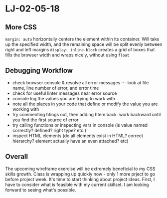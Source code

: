 # LJ-02-05-18
## More CSS
` margin: auto ` horizontally centers the element within its container. Will take up the specified width, and the remaining space will be split evenly between right and left margins
` display: inline-block ` creates a grid of boxes that fills the browser width and wraps nicely, without using ` float ` 
## Debugging Workflow
- check browser console & resolve all error messages
⋅⋅- look at file name, line number of error, and error time
- check for useful linter messages near error source
- console log the values you are trying to work with
- note all the places in your code that define or modify the value you are working with 
- try commenting htings out, then adding htem back. work backward until you find the first source of error
- try calling functions or inspecting vars in console (is value named correctly? defined? right type? etc.)
- inspect HTML elements (do all elements exist in HTML? correct hierarchy? element actually have an even attached? etc)
## Overall
The upcoming wireframe exercise will be extremely beneficial to my CSS skills growth. Class is wrapping up quickly now - only 1 more prject to go before project week. It's time to start thinking about project ideas. First, I have to consider what is feasible with my current skillset. I am looking forward to seeing what's possible. 

